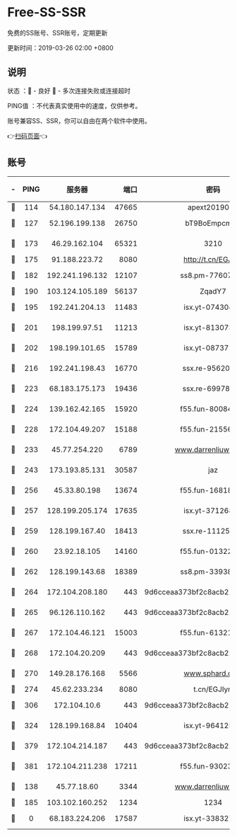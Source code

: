 # Free-SS-SSR

免费的SS账号、SSR账号，定期更新

更新时间：2019-03-26 02:00 +0800

## 说明

状态     ：🙂 - 良好 🙁 - 多次连接失败或连接超时

PING值   ：不代表真实使用中的速度，仅供参考。

账号兼容SS、SSR，你可以自由在两个软件中使用。

👉[扫码页面](https://liesauer.github.io/Free-SS-SSR/)👈

## 账号

|-|PING|服务器|端口|密码|加密方式|区域|
|:----:|:----:|:-----:|-----:|:----:|:----:|:----:|
|🙂|114|54.180.147.134|47665|apext2019001|chacha20|KR|
|🙂|127|52.196.199.138|26750|bT9BoEmpcmP7|aes-256-cfb|JP|
|🙂|173|46.29.162.104|65321|3210|aes-256-ctr|RU|
|🙂|175|91.188.223.72|8080|http://t.cn/EGJIyrl|rc4-md5|RU|
|🙂|182|192.241.196.132|12107|ss8.pm-77607879|aes-256-cfb|US|
|🙂|190|103.124.105.189|56137|ZqadY7|chacha20|CN|
|🙂|195|192.241.204.13|11483|isx.yt-07430483|aes-256-cfb|US|
|🙂|201|198.199.97.51|11213|isx.yt-81307363|aes-256-cfb|US|
|🙂|202|198.199.101.65|15789|isx.yt-08737172|aes-256-cfb|US|
|🙂|216|192.241.198.43|16770|ssx.re-95620121|aes-256-cfb|US|
|🙂|223|68.183.175.173|19436|ssx.re-69978912|aes-256-cfb|US|
|🙂|224|139.162.42.165|15920|f55.fun-80084282|aes-256-cfb|SG|
|🙂|228|172.104.49.207|15188|f55.fun-21556723|aes-256-cfb|SG|
|🙂|233|45.77.254.220|6789|www.darrenliuwei.com|aes-256-cfb|SG|
|🙂|243|173.193.85.131|30587|jaz|aes-256-cfb|US|
|🙂|256|45.33.80.198|13674|f55.fun-16818858|aes-256-cfb|US|
|🙂|257|128.199.205.174|17635|isx.yt-37126859|aes-256-cfb|SG|
|🙂|259|128.199.167.40|18413|ssx.re-11125566|aes-256-cfb|SG|
|🙂|260|23.92.18.105|14160|f55.fun-01322575|aes-256-cfb|US|
|🙂|262|128.199.143.68|18389|ss8.pm-33938074|aes-256-cfb|SG|
|🙂|264|172.104.208.180|443|9d6cceaa373bf2c8acb22e60b6a58be6|aes-256-cfb|US|
|🙂|265|96.126.110.162|443|9d6cceaa373bf2c8acb22e60b6a58be6|aes-256-cfb|US|
|🙂|267|172.104.46.121|15003|f55.fun-61321984|aes-256-cfb|SG|
|🙂|268|172.104.20.209|443|9d6cceaa373bf2c8acb22e60b6a58be6|aes-256-cfb|US|
|🙂|270|149.28.176.168|5566|www.sphard.com|aes-256-cfb|AU|
|🙂|274|45.62.233.234|8080|t.cn/EGJIyrl|rc4-md5|CA|
|🙂|306|172.104.10.6|443|9d6cceaa373bf2c8acb22e60b6a58be6|aes-256-cfb|US|
|🙂|324|128.199.168.84|10404|isx.yt-96412593|aes-256-cfb|SG|
|🙂|379|172.104.214.187|443|9d6cceaa373bf2c8acb22e60b6a58be6|aes-256-cfb|US|
|🙂|381|172.104.211.238|17211|f55.fun-93023249|aes-256-cfb|US|
|🙂|138|45.77.18.60|3344|www.darrenliuwei.com|aes-256-cfb|JP|
|🙁|185|103.102.160.252|1234|1234|rc4-md5|JP|
|🙁|0|68.183.224.206|17587|isx.yt-33832783|aes-256-cfb|SG|
